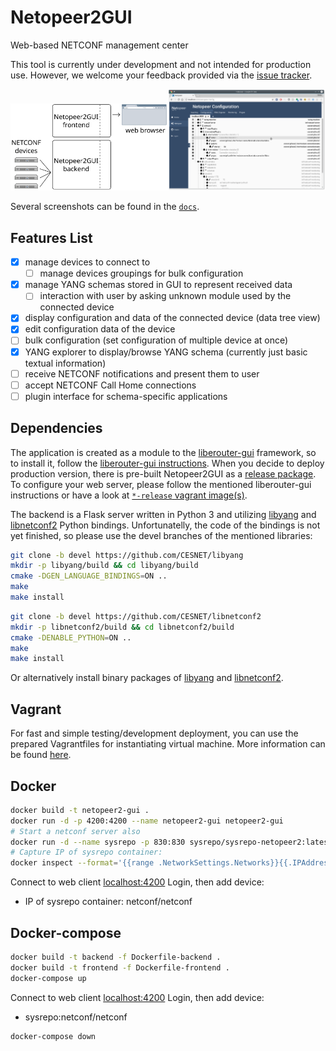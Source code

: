 # Netopeer2GUI

Web-based NETCONF management center

This tool is currently under development and not intended for production use.
However, we welcome your feedback provided via the [issue tracker](https://github.com/CESNET/Netopeer2GUI/issues).

<img src="./schema.svg" width="50%"/><img src="./docs/screenshots/configuration.png" width="50%"/>

Several screenshots can be found in the [`docs`](./docs/).

## Features List

- [x] manage devices to connect to
  - [ ] manage devices groupings for bulk configuration
- [x] manage YANG schemas stored in GUI to represent received data
  - [ ] interaction with user by asking unknown module used by the connected device
- [x] display configuration and data of the connected device (data tree view)
- [x] edit configuration data of the device
- [ ] bulk configuration (set configuration of multiple device at once)
- [x] YANG explorer to display/browse YANG schema (currently just basic textual information)
- [ ] receive NETCONF notifications and present them to user
- [ ] accept NETCONF Call Home connections
- [ ] plugin interface for schema-specific applications

## Dependencies

The application is created as a module to the [liberouter-gui](https://github.com/CESNET/liberouter-gui)
framework, so to install it, follow the [liberouter-gui instructions](https://github.com/CESNET/liberouter-gui/wiki/Deploying-LiberouterGUI). When you decide to deploy production version, there is pre-built Netopeer2GUI as a [release package](https://github.com/CESNET/Netopeer2GUI/releases). To configure your web server, please follow the mentioned liberouter-gui instructions or have a look at [`*-release` vagrant image(s)](./vagrant/).

The backend is a Flask server written in Python 3 and utilizing [libyang](https://github.com/CESNET/libyang)
and [libnetconf2](https://github.com/CESNET/libnetconf2) Python bindings.
Unfortunatelly, the code of the bindings is not yet finished, so please use the devel branches of the mentioned libraries:

```bash
git clone -b devel https://github.com/CESNET/libyang
mkdir -p libyang/build && cd libyang/build
cmake -DGEN_LANGUAGE_BINDINGS=ON ..
make
make install
```

```bash
git clone -b devel https://github.com/CESNET/libnetconf2
mkdir -p libnetconf2/build && cd libnetconf2/build
cmake -DENABLE_PYTHON=ON ..
make
make install
```

Or alternatively install binary packages of [libyang](https://software.opensuse.org//download.html?project=home%3Aliberouter&package=libyang-experimental) and [libnetconf2](https://software.opensuse.org//download.html?project=home%3Aliberouter&package=libnetconf2-experimental).

## Vagrant

For fast and simple testing/development deployment, you can use the prepared
Vagrantfiles for instantiating virtual machine. More information can be found
[here](./vagrant/).

## Docker

```bash
docker build -t netopeer2-gui .
docker run -d -p 4200:4200 --name netopeer2-gui netopeer2-gui
# Start a netconf server also
docker run -d --name sysrepo -p 830:830 sysrepo/sysrepo-netopeer2:latest
# Capture IP of sysrepo container:
docker inspect --format='{{range .NetworkSettings.Networks}}{{.IPAddress}}{{end}}' sysrepo
```

Connect to web client [localhost:4200](localhost:4200)
Login, then add device:

- IP of sysrepo container: netconf/netconf

## Docker-compose

```bash
docker build -t backend -f Dockerfile-backend .
docker build -t frontend -f Dockerfile-frontend .
docker-compose up
```

Connect to web client [localhost:4200](localhost:4200)
Login, then add device:

- sysrepo:netconf/netconf

```bash
docker-compose down
```
